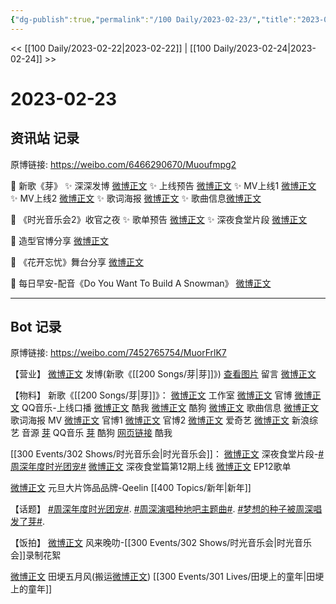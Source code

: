 ```yaml
---
{"dg-publish":true,"permalink":"/100 Daily/2023-02-23/","title":"2023-02-23","created":"2023-02-25T18:13:15.000+08:00","updated":"2023-04-11T14:46:32.000+08:00"}
---
```



<< [[100 Daily/2023-02-22\|2023-02-22]] | [[100 Daily/2023-02-24\|2023-02-24]] >>

# 2023-02-23

## 资讯站 记录

原博链接: https://weibo.com/6466290670/Muoufmpg2

💫 新歌《芽》
✨ 深深发博 [微博正文](https://m.weibo.cn/6466290670/4872295401130667)
✨ 上线预告 [微博正文](https://m.weibo.cn/6466290670/4872245090714642)
✨ MV上线1 [微博正文](https://m.weibo.cn/6466290670/4872281299620196)
✨ MV上线2 [微博正文](https://m.weibo.cn/6466290670/4872250177884319)
✨ 歌词海报 [微博正文](https://m.weibo.cn/6466290670/4872251349145217)
✨ 歌曲信息[微博正文](https://m.weibo.cn/6466290670/4872099699624556)

💫 《时光音乐会2》收官之夜
✨ 歌单预告 [微博正文](https://m.weibo.cn/6466290670/4872293333865326)
✨ 深夜食堂片段 [微博正文](https://m.weibo.cn/6466290670/4872294029856044)

💫 造型官博分享 [微博正文](https://m.weibo.cn/6466290670/4872406851653216)

💫 《花开忘忧》舞台分享 [微博正文](https://m.weibo.cn/6466290670/4872437965262821)

💫 每日早安-配音《Do You Want To Build A Snowman》 [微博正文](https://m.weibo.cn/6466290670/4872204586583384)

---
## Bot 记录

原博链接: https://weibo.com/7452765754/MuorFrlK7

【营业】
[微博正文](https://m.weibo.cn/1736988591/4872284203124761) 发博(新歌《[[200 Songs/芽\|芽]]》)
[查看图片](https://wx1.sinaimg.cn/large/0088n2Pggy1hbdsums7gqj30yi0f0dgu.jpg) 留言 [微博正文](https://m.weibo.cn/1240959311/4872262530370320)

【物料】
新歌《[[200 Songs/芽\|芽]]》：
[微博正文](https://m.weibo.cn/7478855230/4872095751996611) 工作室
[微博正文](https://m.weibo.cn/7781218487/4872242360484691) 官博
[微博正文](https://m.weibo.cn/2169129705/4872095735482314) QQ音乐-上线口播
[微博正文](https://m.weibo.cn/1738434147/4872095722638367) 酷我
[微博正文](https://m.weibo.cn/1665103091/4872208641688155) 酷狗
[微博正文](https://m.weibo.cn/6466290670/4872099699624556) 歌曲信息
[微博正文](https://m.weibo.cn/7781218487/4872250548030762) 歌词海报
MV
[微博正文](https://m.weibo.cn/7781218487/4872248218880199) 官博1
[微博正文](https://m.weibo.cn/7781218487/4872275075010991) 官博2
[微博正文](https://m.weibo.cn/1731986465/4872248190832143) 爱奇艺
[微博正文](https://m.weibo.cn/1878335471/4872251063666574) 新浪综艺
音源
[芽](https://weibo.cn/sinaurl?u=https%3A%2F%2Fi.y.qq.com%2Fv8%2Fplaysong.html%3Fsongid%3D397246914%26source%3Dyqq%26ADTAG%3Dhz_wb_sf%26channelId%3D10081987) QQ音乐
[芽](https://weibo.cn/sinaurl?u=https%3A%2F%2Ft3.kugou.com%2Fsong.html%3Fid%3D9aSek3cB8V3) 酷狗
[网页链接](https://weibo.cn/sinaurl?u=http%3A%2F%2Fm.kuwo.cn%2Fnewh5app%2Fplay_detail%2F263041806) 酷我

[[300 Events/302 Shows/时光音乐会\|时光音乐会]]：
[微博正文](https://m.weibo.cn/7703778879/4872278171194466) 深夜食堂片段-[#周深年度时光团宠#](https://s.weibo.com/weibo?q=%23%E5%91%A8%E6%B7%B1%E5%B9%B4%E5%BA%A6%E6%97%B6%E5%85%89%E5%9B%A2%E5%AE%A0%23)
[微博正文](https://m.weibo.cn/7703778879/4872278276574576) 深夜食堂篇第12期上线
[微博正文](https://m.weibo.cn/7703778879/4872284467102834) EP12歌单

[微博正文](https://m.weibo.cn/2911940961/4872400564388289) 元旦大片饰品品牌-Qeelin [[400 Topics/新年\|新年]]

【话题】
[#周深年度时光团宠#](https://s.weibo.com/weibo?q=%23%E5%91%A8%E6%B7%B1%E5%B9%B4%E5%BA%A6%E6%97%B6%E5%85%89%E5%9B%A2%E5%AE%A0%23).
[#周深演唱种地吧主题曲#](https://s.weibo.com/weibo?q=%23%E5%91%A8%E6%B7%B1%E6%BC%94%E5%94%B1%E7%A7%8D%E5%9C%B0%E5%90%A7%E4%B8%BB%E9%A2%98%E6%9B%B2%23).
[#梦想的种子被周深唱发了芽#](https://s.weibo.com/weibo?q=%23%E6%A2%A6%E6%83%B3%E7%9A%84%E7%A7%8D%E5%AD%90%E8%A2%AB%E5%91%A8%E6%B7%B1%E5%94%B1%E5%8F%91%E4%BA%86%E8%8A%BD%23).

【饭拍】
[微博正文](https://m.weibo.cn/5858510944/4872266134064987) 风来晚叻-[[300 Events/302 Shows/时光音乐会\|时光音乐会]]录制花絮

[微博正文](https://m.weibo.cn/6108895035/4872115440583904) 田埂五月风(搬运[微博正文](https://m.weibo.cn/6323876918/4802497636733978)) [[300 Events/301 Lives/田埂上的童年\|田埂上的童年]]
